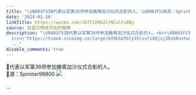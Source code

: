 ```yaml
---
title: "\U0001F53B代表以军第36师参加撤离加沙仪式合影的人。\U0001F53B源：Sprinter99800 [图片]"
date: '2024-01-16'
linkTitle: https://weibo.com/1671109627/NCalCv8By
source: 包容万物恒河水的微博
description: "\U0001F53B代表以军第36师参加撤离加沙仪式合影的人。<br>\U0001F53B源：Sprinter99800 <img style=\"\"
  src=\"https://tvax4.sinaimg.cn/large/639b1bfbly1hlvx7i8djxj20zk0nxtwc.jpg\" referrerpolicy=\"no-referrer\"><br><br>
  ..."
disable_comments: true
---
```

🔻代表以军第36师参加撤离加沙仪式合影的人。<br>🔻源：Sprinter99800 <img style="" src="https://tvax4.sinaimg.cn/large/639b1bfbly1hlvx7i8djxj20zk0nxtwc.jpg" referrerpolicy="no-referrer"><br><br> ...